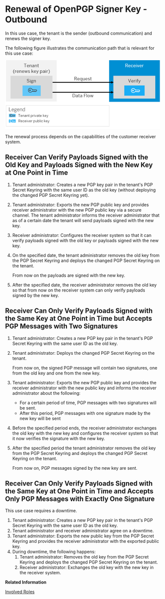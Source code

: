 <!-- loiob2b54dfac8074091b0393bf2132c9283 -->

# Renewal of OpenPGP Signer Key - Outbound

In this use case, the tenant is the sender \(outbound communication\) and renews the signer key.

The following figure illustrates the communication path that is relevant for this use case:

 ![](images/Renewal_PGP_Sign_Outbound_e142dde.png) 

The renewal process depends on the capabilities of the customer receiver system.



## Receiver Can Verify Payloads Signed with the Old Key and Payloads Signed with the New Key at One Point in Time

1.  Tenant administrator: Creates a new PGP key pair in the tenant's PGP Secret Keyring with the same user ID as the old key \(without deploying the changed PGP Secret Keyring yet\).
2.  Tenant administrator: Exports the new PGP public key and provides receiver administrator with the new PGP public key via a secure channel. The tenant administrator informs the receiver administrator that as of a certain date the tenant will send payloads signed with the new key.
3.  Receiver administrator: Configures the receiver system so that it can verify payloads signed with the old key or payloads signed with the new key.
4.  On the specified date, the tenant administrator removes the old key from the PGP Secret Keyring and deploys the changed PGP Secret Keyring on the tenant.

    From now on the payloads are signed with the new key.

5.  After the specified date, the receiver administrator removes the old key so that from now on the receiver system can only verify payloads signed by the new key.



## Receiver Can Only Verify Payloads Signed with the Same Key at One Point in Time but Accepts PGP Messages with Two Signatures

1.  Tenant administrator: Creates a new PGP key pair in the tenant's PGP Secret Keyring with the same user ID as the old key.
2.  Tenant administrator: Deploys the changed PGP Secret Keyring on the tenant.

    From now on, the signed PGP message will contain two signatures, one from the old key and one from the new key.

3.  Tenant administrator: Exports the new PGP public key and provides the receiver administrator with the new public key and informs the receiver administrator about the following:
    -   For a certain period of time, PGP messages with two signatures will be sent.
    -   After this period, PGP messages with one signature made by the new key will be sent

4.  Before the specified period ends, the receiver administrator exchanges the old key with the new key and configures the receiver system so that it now verifies the signature with the new key.
5.  After the specified period the tenant administrator removes the old key from the PGP Secret Keyring and deploys the changed PGP Secret Keyring on the tenant.

    From now on, PGP messages signed by the new key are sent.




## Receiver Can Only Verify Payloads Signed with the Same Key at One Point in Time and Accepts Only PGP Messages with Exactly One Signature

This use case requires a downtime.

1.  Tenant administrator: Creates a new PGP key pair in the tenant's PGP Secret Keyring with the same user ID as the old key.
2.  Tenant administrator and receiver administrator agree on a downtime.
3.  Tenant administrator: Exports the new public key from the PGP Secret Keyring and provides the receiver administrator with the exported public key.
4.  During downtime, the following happens:
    1.  Tenant administrator: Removes the old key from the PGP Secret Keyring and deploys the changed PGP Secret Keyring on the tenant.
    2.  Receiver administrator: Exchanges the old key with the new key in the receiver system.


**Related Information**  


[Involved Roles](involved-roles-3968091.md "The security artifact renewal process requires that different persons perform a sequence of steps in a coordinated way on each side of the communication. The exact sequence depends on the kind of security material which is renewed and on the use case.")

